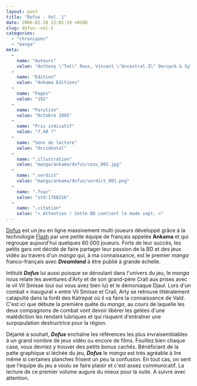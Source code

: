 ```yaml
---
layout: post
title: "Dofus - Vol. 1"
date: 2006-02-20 22:02:19 +0200
slug: dofus--vol-1
categories:
  - "chroniques"
  - "manga"
meta:
  -
    name: "Auteurs"
    value: "Anthony \"Tot\" Roux, Vincent \"Ancestral Z\" Deruyck & Sylvain \"Crounchann\" Trabut"
  -
    name: "Edition"
    value: "Ankama Editions"
  -
    name: "Pages"
    value: "192"
  -
    name: "Parution"
    value: "Octobre 2005"
  -
    name: "Prix indicatif"
    value: "7,40 ?"
  -
    name: "Sens de lecture"
    value: "Occidental"
  -
    name: ".illustration"
    value: "manga/ankama/dofus/couv_001.jpg"
  -
    name: ".verdict"
    value: "manga/ankama/dofus/verdict_001.png"
  -
    name: ".fnac"
    value: "std:1768216"
  -
    name: ".citation"
    value: "« Attention ! Cette BD contient le mode sept. »"
---
```


[Dofus](http://www.dofus.com) est un jeu en ligne massivement multi-joueurs développé grâce à la technologie [Flash](http://www.macromedia.fr) par une petite équipe de français appelée **Ankama** et qui regroupe aujourd'hui quelques 60 000 joueurs. Forts de leur succès, les petits gars ont décidé de faire partager leur passion de la BD et des jeux vidéo au travers d'un _manga_ qui, à ma connaissance, est le premier _manga_ franco-français avec **_Dreamland_** à être publié à grande échelle.

Intitulé **_Dofus_** lui aussi puisque se déroulant dans l'univers du jeu, le _manga_ nous relate les aventures d'Arty et de son grand-père Crail aux prises avec le vil Vil Smisse (oui oui vous avez bien lu) et le démoniaque Djaul. Lors d'un combat « inaugural » entre Vil Smisse et Crail, Arty se retrouve littéralement catapulté dans la forêt des Katrepat où il va faire la connaissance de Vald. C'est ici que débute la première quête du _manga_, au cours de laquelle les deux compagnons de combat vont devoir libérer les gelées d'une malédiction les rendant lubriques et qui risquent d'entraîner une surpopulation destructrice pour la région.

Déjanté à souhait, **_Dofus_** enchaîne les références les plus invraisemblables à un grand nombre de jeux vidéo ou encore de films. Fouillez bien chaque case, vous devriez y trouver des petits bonus cachés. Bénéficiant de la patte graphique si léchée du jeu, **_Dofus_** le _manga_ est très agréable à lire même si certaines planches frisent un peu la confusion. En tout cas, on sent que l'équipe du jeu a voulu se faire plaisir et c'est assez communicatif. La lecture de ce premier volume augure du mieux pour la suite. A suivre avec attention.